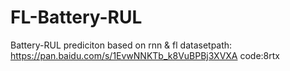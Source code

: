 # FL-Battery-RUL
Battery-RUL prediciton based on rnn &amp; fl
datasetpath: https://pan.baidu.com/s/1EvwNNKTb_k8VuBPBj3XVXA code:8rtx
